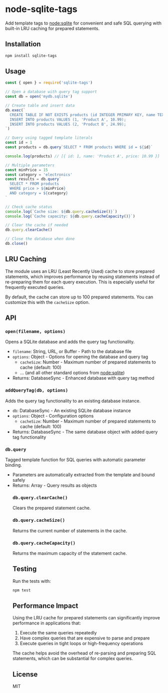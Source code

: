 # node-sqlite-tags

Add template tags to [node:sqlite](https://nodejs.org/api/sqlite.html) for convenient and safe SQL querying with built-in LRU caching for prepared statements.

## Installation

```sh
npm install sqlite-tags
```

## Usage

```js
const { open } = require('sqlite-tags')

// Open a database with query tag support
const db = open('mydb.sqlite')

// Create table and insert data
db.exec(`
  CREATE TABLE IF NOT EXISTS products (id INTEGER PRIMARY KEY, name TEXT, price REAL);
  INSERT INTO products VALUES (1, 'Product A', 10.99);
  INSERT INTO products VALUES (2, 'Product B', 24.99);
`)

// Query using tagged template literals
const id = 1
const products = db.query`SELECT * FROM products WHERE id = ${id}`

console.log(products) // [{ id: 1, name: 'Product A', price: 10.99 }]

// Multiple parameters
const minPrice = 15
const category = 'electronics'
const results = db.query`
  SELECT * FROM products 
  WHERE price > ${minPrice} 
  AND category = ${category}
`

// Check cache status
console.log(`Cache size: ${db.query.cacheSize()}`)
console.log(`Cache capacity: ${db.query.cacheCapacity()}`)

// Clear the cache if needed
db.query.clearCache()

// Close the database when done
db.close()
```

## LRU Caching

The module uses an LRU (Least Recently Used) cache to store prepared statements, which improves performance by reusing statements instead of re-preparing them for each query execution. This is especially useful for frequently executed queries.

By default, the cache can store up to 100 prepared statements. You can customize this with the `cacheSize` option.

## API

### `open(filename, options)`

Opens a SQLite database and adds the query tag functionality.

- `filename`: String, URL, or Buffer - Path to the database file
- `options`: Object - Options for opening the database and query tag
  - `cacheSize`: Number - Maximum number of prepared statements to cache (default: 100)
  - ... (and all other standard options from [node:sqlite](https://nodejs.org/api/sqlite.html))
- Returns: DatabaseSync - Enhanced database with query tag method

### `addQueryTag(db, options)`

Adds the query tag functionality to an existing database instance.

- `db`: DatabaseSync - An existing SQLite database instance
- `options`: Object - Configuration options
  - `cacheSize`: Number - Maximum number of prepared statements to cache (default: 100)
- Returns: DatabaseSync - The same database object with added query tag functionality

### `db.query`

Tagged template function for SQL queries with automatic parameter binding.

- Parameters are automatically extracted from the template and bound safely
- Returns: Array<Object> - Query results as objects

### `db.query.clearCache()`

Clears the prepared statement cache.

### `db.query.cacheSize()`

Returns the current number of statements in the cache.

### `db.query.cacheCapacity()`

Returns the maximum capacity of the statement cache.

## Testing

Run the tests with:

```sh
npm test
```

## Performance Impact

Using the LRU cache for prepared statements can significantly improve performance in applications that:

1. Execute the same queries repeatedly
2. Have complex queries that are expensive to parse and prepare
3. Execute queries in tight loops or high-frequency operations

The cache helps avoid the overhead of re-parsing and preparing SQL statements, which can be substantial for complex queries.

## License

MIT
